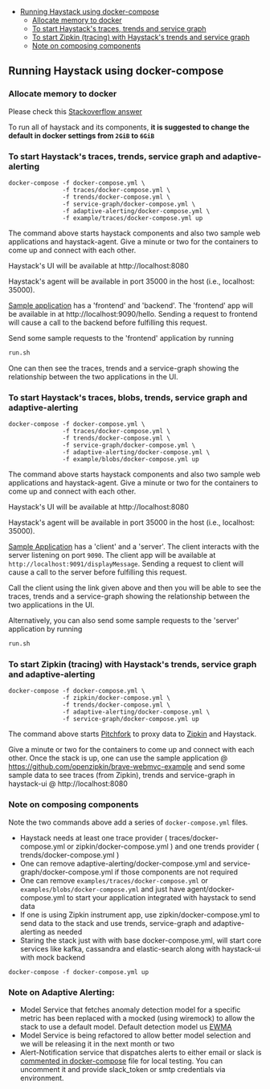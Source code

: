 - [Running Haystack using docker-compose](#running-haystack-using-docker-compose)
  * [Allocate memory to docker](#allocate-memory-to-docker)
  * [To start Haystack's traces, trends and service graph](#to-start-haystacks-traces-trends-and-service-graph)
  * [To start Zipkin (tracing) with Haystack's trends and service graph](#to-start-zipkin-tracing-with-haystacks-trends-and-service-graph)
  * [Note on composing components](#note-on-composing-components)

## Running Haystack using docker-compose

### Allocate memory to docker

Please check this [Stackoverflow answer](https://stackoverflow.com/questions/44533319/how-to-assign-more-memory-to-docker-container) 

To run all of haystack and its components, __it is suggested to change the default in docker settings from `2GiB` to `6GiB`__

### To start Haystack's traces, trends, service graph and adaptive-alerting

```
docker-compose -f docker-compose.yml \
               -f traces/docker-compose.yml \
               -f trends/docker-compose.yml \
               -f service-graph/docker-compose.yml \
               -f adaptive-alerting/docker-compose.yml \
               -f example/traces/docker-compose.yml up
```

The command above starts haystack components and also two sample web applications and haystack-agent.  Give a minute or two for the containers to come up and connect with each other. 

Haystack's UI will be available at http://localhost:8080 

Haystack's agent will be available in port 35000 in the host (i.e., localhost: 35000).

[Sample application](https://github.com/ExpediaDotCom/opentracing-spring-haystack-example) has a 'frontend' and 'backend'. The 'frontend' app will be available in at http://localhost:9090/hello. Sending a request to frontend will cause a call to the backend before fulfilling this request. 

Send some sample requests to the 'frontend' application by running 

```bash
run.sh
```
One can then see the traces, trends and a service-graph showing the relationship between the two applications in the UI.

### To start Haystack's traces, blobs, trends, service graph and adaptive-alerting

```
docker-compose -f docker-compose.yml \
               -f traces/docker-compose.yml \
               -f trends/docker-compose.yml \
               -f service-graph/docker-compose.yml \
               -f adaptive-alerting/docker-compose.yml \
               -f example/blobs/docker-compose.yml up
```

The command above starts haystack components and also two sample web applications and haystack-agent. Give a minute or two for the containers to come up and connect with each other.

Haystack's UI will be available at http://localhost:8080

Haystack's agent will be available in port 35000 in the host (i.e., localhost: 35000).

[Sample Application](https://github.com/ExpediaDotCom/haystack-blob-example) has a 'client' and a 'server'. The client interacts with the server listening on port `9090`. The client app will be available at `http://localhost:9091/displayMessage`. Sending a request to client will cause a call to the server before fulfilling this request.

Call the client using the link given above and then you will be able to see the traces, trends and a service-graph showing the relationship between the two applications in the UI.

Alternatively, you can also send some sample requests to the 'server' application by running 

```bash
run.sh
```
### To start Zipkin (tracing) with Haystack's trends, service graph and adaptive-alerting

```
docker-compose -f docker-compose.yml \
               -f zipkin/docker-compose.yml \
               -f trends/docker-compose.yml \
               -f adaptive-alerting/docker-compose.yml \
               -f service-graph/docker-compose.yml up
```

The command above starts [Pitchfork](https://github.com/HotelsDotCom/pitchfork) to proxy data to [Zipkin](https://github.com/openzipkin/) and Haystack. 

Give a minute or two for the containers to come up and connect with each other.  Once the stack is up, one can use the sample application @ https://github.com/openzipkin/brave-webmvc-example and send some sample data to see traces (from Zipkin), trends and service-graph in haystack-ui @ http://localhost:8080


### Note on composing components

Note the two commands above add a series of `docker-compose.yml` files. 

* Haystack needs at least one trace provider ( traces/docker-compose.yml or zipkin/docker-compose.yml ) and one trends provider ( trends/docker-compose.yml )
* One can remove adaptive-alerting/docker-compose.yml and service-graph/docker-compose.yml if those components are not required
* One can remove `examples/traces/docker-compose.yml` or `examples/blobs/docker-compose.yml` and just have agent/docker-compose.yml to start your application integrated with haystack to send data
* If one is using Zipkin instrument app, use zipkin/docker-compose.yml to send data to the stack and use trends, service-graph and adaptive-alerting as needed
* Staring the stack just with with base docker-compose.yml, will start core services like kafka, cassandra and elastic-search along with haystack-ui with mock backend
```
docker-compose -f docker-compose.yml up
```

### Note on Adaptive Alerting:
* Model Service that fetches anomaly detection model for a specific metric has been replaced with a mocked (using wiremock) to allow the stack to use a default model. Default detection model us [EWMA](https://en.wikipedia.org/wiki/EWMA_chart) 
* Model Service is being refactored to allow better model selection and we will be releasing it in the next month or two
* Alert-Notification service that dispatches alerts to either email or slack is [commented in docker-compose](adaptive-alerting/docker-compose.yml#L100) file for local testing. You can uncomment it and provide slack_token or smtp credentials via environment.


